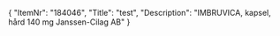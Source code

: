 {
  "ItemNr": "184046",
  "Title": "test",
  "Description": "IMBRUVICA, kapsel, hård 140 mg Janssen-Cilag AB"
}
